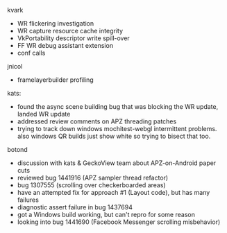 

kvark
* WR flickering investigation
* WR capture resource cache integrity
* VkPortability descriptor write spill-over
* FF WR debug assistant extension
* conf calls



jnicol
* framelayerbuilder profiling





kats:
* found the async scene building bug that was blocking the WR update, landed WR update
* addressed review comments on APZ threading patches
* trying to track down windows mochitest-webgl intermittent problems. also windows QR builds just show white so trying to bisect that too.



botond
* discussion with kats & GeckoView team about APZ-on-Android paper cuts 
* reviewed bug 1441916 (APZ sampler thread refactor) 
* bug 1307555 (scrolling over checkerboarded areas) 
* have an attempted fix for approach #1 (Layout code), but has many failures 
* diagnostic assert failure in bug 1437694 
* got a Windows build working, but can't repro for some reason 
* looking into bug 1441690 (Facebook Messenger scrolling misbehavior)



